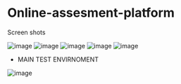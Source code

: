 # Online-assesment-platform

Screen shots


![image](https://user-images.githubusercontent.com/68686641/117137413-4739ce80-adc7-11eb-8577-0cce4912e08b.png)
![image](https://user-images.githubusercontent.com/68686641/117137494-6e909b80-adc7-11eb-81b4-27b03b91657e.png)
![image](https://user-images.githubusercontent.com/68686641/117137550-7ea87b00-adc7-11eb-8cba-4bedbdfbbbb5.png)
![image](https://user-images.githubusercontent.com/68686641/117137607-908a1e00-adc7-11eb-84d7-3987c658e25c.png)
![image](https://user-images.githubusercontent.com/68686641/117138190-4c4b4d80-adc8-11eb-927f-c2b4e1116cd2.png)

* MAIN TEST ENVIRNOMENT

![image](https://user-images.githubusercontent.com/68686641/117138615-e4e1cd80-adc8-11eb-9e3c-35f8ecbb541c.png)





